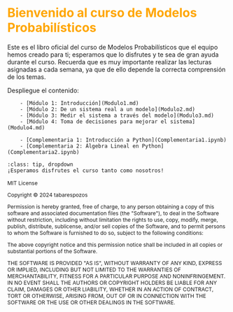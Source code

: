 # <span style="color:#ffa600; font-weight: bold;">Bienvenido al curso de Modelos Probabilísticos</span>

Este es el libro oficial del curso de Modelos Probabilísticos que el equipo hemos creado para ti; esperamos que lo disfrutes y te sea de gran ayuda durante el curso. Recuerda que es muy importante realizar las lecturas asignadas a cada semana, ya que de ello depende la correcta comprensión de los temas. 

Despliegue el contenido:

```{dropdown} Módulos: Lecturas Semanales
    - [Módulo 1: Introducción](Modulo1.md)
    - [Módulo 2: De un sistema real a un modelo](Modulo2.md)
    - [Módulo 3: Medir el sistema a través del modelo](Modulo3.md)
    - [Módulo 4: Toma de decisiones para mejorar el sistema](Modulo4.md)
```

```{dropdown} Módulos: Lecturas Semanales
    - [Complementaria 1: Introducción a Python](Complementaria1.ipynb)
    - [Complementaria 2: Álgebra Lineal en Python](Complementaria2.ipynb)

```

```{admonition} Haz click acá!
:class: tip, dropdown
¡Esperamos disfrutes el curso tanto como nosotros!
```

<span style="font-size:12px;"> 
MIT License

Copyright ©  2024 tabarespozos

Permission is hereby granted, free of charge, to any person obtaining a copy
of this software and associated documentation files (the "Software"), to deal
in the Software without restriction, including without limitation the rights
to use, copy, modify, merge, publish, distribute, sublicense, and/or sell
copies of the Software, and to permit persons to whom the Software is
furnished to do so, subject to the following conditions:

The above copyright notice and this permission notice shall be included in all
copies or substantial portions of the Software.

THE SOFTWARE IS PROVIDED "AS IS", WITHOUT WARRANTY OF ANY KIND, EXPRESS OR
IMPLIED, INCLUDING BUT NOT LIMITED TO THE WARRANTIES OF MERCHANTABILITY,
FITNESS FOR A PARTICULAR PURPOSE AND NONINFRINGEMENT. IN NO EVENT SHALL THE
AUTHORS OR COPYRIGHT HOLDERS BE LIABLE FOR ANY CLAIM, DAMAGES OR OTHER
LIABILITY, WHETHER IN AN ACTION OF CONTRACT, TORT OR OTHERWISE, ARISING FROM,
OUT OF OR IN CONNECTION WITH THE SOFTWARE OR THE USE OR OTHER DEALINGS IN THE
SOFTWARE.
</span>
